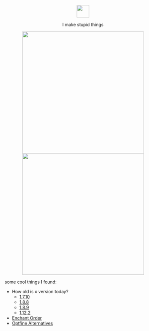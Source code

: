 <div align="center">
    <img width="40" src= "https://github.githubassets.com/images/mona-loading-default.gif"
    >
</div>
<p align="center">I make stupid things</p>
<p align="center">
    <img width="391" src= "https://github-readme-stats.vercel.app/api?username=ManInMyVan&show_icons=true&theme=transparent&hide_border=true&show=reviews,discussions_started,discussions_answered,prs_merged&include_all_commits=true"
    >
    <img width="391" src= "https://github-readme-stats.vercel.app/api/top-langs/?username=ManInMyVan&layout=compact&theme=transparent&hide_border=true"
    >
</p>

some cool things I found:
- How old is x version today?
  - [1.7.10](https://howoldisminecraft1710.today/)
  - [1.8.8](https://howoldisminecraft188.today/)
  - [1.8.9](https://howoldisminecraft189.today/)
  - [1.12.2](https://howoldisminecraft1122.today/)
 - [Enchant Order](https://iamcal.github.io/enchant-order/)
 - [Optfine Alternatives](https://optifine.alternatives.lambdaurora.dev/)
